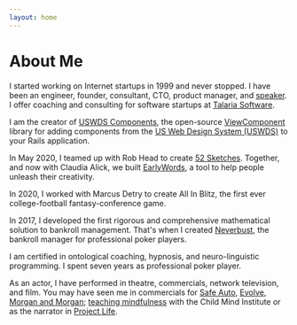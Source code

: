```yaml
---
layout: home
---
```

# About Me

I started working
on Internet startups
in 1999
and never stopped.
I have been
an engineer, founder, consultant, CTO, product manager, and [speaker](https://www.youtube.com/watch?v=rudQgpOhQ04).
I offer coaching and consulting
for software startups
at [Talaria Software](https://talariasoftware.com).


I am the creator
of [USWDS Components](https://github.com/TalariaSoftware/uswds_components),
the open-source [ViewComponent](https://viewcomponent.org) library
for adding components
from the [US Web Design System (USWDS)](https://designsystem.digital.gov)
to your Rails application.

In May 2020,
I teamed up
with Rob Head
to create [52 Sketches](https://52sketches.com).
Together,
and now with Claudia Alick,
we built [EarlyWords](https://www.earlywords.io),
a tool
to help
people unleash
their creativity.

In 2020,
I worked with
Marcus Detry
to create
All In Blitz,
the first ever
college-football fantasy-conference game.

In 2017,
I developed
the first
rigorous and comprehensive
mathematical solution
to bankroll management.
That's when
I created [Neverbust](https://neverbust.com),
the bankroll manager
for professional poker players.

I am certified
in ontological coaching, hypnosis, and neuro-linguistic programming.
I spent seven years
as professional poker player.

As an actor,
I have performed
in theatre, commercials, network television, and film.
You may have seen me
in commercials
for [Safe Auto](https://www.youtube.com/watch?v=wNudyDtpBwQ),
[Evolve](https://www.youtube.com/watch?v=pQD88GlQ8dw),
[Morgan and Morgan](https://www.youtube.com/watch?v=9OPQ0U6VZ-I);
[teaching mindfulness](https://childmind.org/healthyminds/mindfulness-students-elementary/)
with the Child Mind Institute
or as the narrator
in [Project Life](https://www.youtube.com/watch?v=KluTIX4m520).

